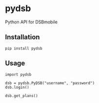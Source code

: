 # pydsb
Python API for DSBmobile

## Installation

    pip install pydsb

## Usage

    import pydsb
    
    dsb = pydsb.PyDSB("username", "password")
    dsb.login()
    
    dsb.get_plans()
